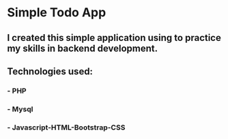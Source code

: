 # Simple Todo App

## I created this simple application using to practice my skills in backend development.
## Technologies used:
### - PHP
### - Mysql
### - Javascript-HTML-Bootstrap-CSS


